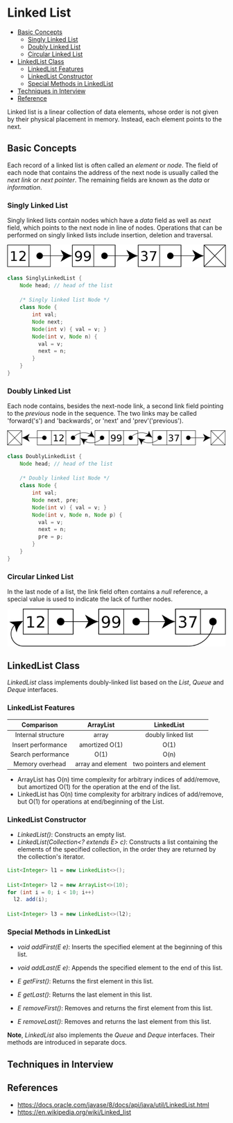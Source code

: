 # Linked List

<!-- MarkdownTOC -->

- [Basic Concepts](#basic-concepts)
  - [Singly Linked List](#singly-linked-list)
  - [Doubly Linked List](#doubly-linked-list)
  - [Circular Linked List](#circular-linked-list)
- [LinkedList Class](#linkedlist-class)
  - [LinkedList Features](#linkedlist-features)
  - [LinkedList Constructor](#linkedlist-contructor)
  - [Special Methods in LinkedList](#special-methods-in-linkedList)
- [Techniques in Interview](#techniques-in-nterview)
- [Reference](#reference)

<!-- /MarkdownTOC -->

Linked list is a linear collection of data elements, whose order is not given by their physical placement in memory. Instead, each element points to the next.

## Basic Concepts

Each record of a linked list is often called an _element_ or _node_. The field of each node that contains the address of the next node is usually called the _next link_ or _next pointer_. The remaining fields are known as the _data_ or _information_.

### Singly Linked List

Singly linked lists contain nodes which have a _data_ field as well as _next_ field, which points to the next node in line of nodes. Operations that can be performed on singly linked lists include insertion, deletion and traversal.

![Singly linked list](../../../images/Singly-linked-list.png)

```java
class SinglyLinkedList {
    Node head; // head of the list

    /* Singly linked list Node */
    class Node {
        int val;
        Node next;
        Node(int v) { val = v; }
        Node(int v, Node n) {
          val = v;
          next = n;
        }
    }
}
```

### Doubly Linked List

Each node contains, besides the next-node link, a second link field pointing to the _previous_ node in the sequence. The two links may be called 'forward('s') and 'backwards', or 'next' and 'prev'('previous').

![Doubly linked list](../../../images/Doubly-linked-list.png)

```java
class DoublyLinkedList {
    Node head; // head of the list

    /* Doubly linked list Node */
    class Node {
        int val;
        Node next, pre;
        Node(int v) { val = v; }
        Node(int v, Node n, Node p) {
          val = v;
          next = n;
          pre = p;
        }
    }
}
```

### Circular Linked List

In the last node of a list, the link field often contains a _null_ reference, a special value is used to indicate the lack of further nodes.

![Circularly linked list](../../../images/Circularly-linked-list.png)

## LinkedList Class

_LinkedList_ class implements doubly-linked list based on the _List_, _Queue_ and _Deque_ interfaces.

### LinkedList Features

| Comparison | ArrayList | LinkedList |
|:----------:|:---------:|:----------:|
| Internal structure | array | doubly linked list |
| Insert performance | amortized O(1) | O(1) |
| Search performance | O(1) | O(n) |
| Memory overhead | array and element	 | two pointers and element |

- ArrayList has O(n) time complexity for arbitrary indices of add/remove, but amortized O(1) for the operation at the end of the list.
- LinkedList has O(n) time complexity for arbitrary indices of add/remove, but O(1) for operations at end/beginning of the List.

### LinkedList Constructor

- _LinkedList()_: Constructs an empty list.
- _LinkedList(Collection<? extends E> c)_: Constructs a list containing the elements of the specified collection, in the order they are returned by the collection's iterator.

```java
List<Integer> l1 = new LinkedList<>();

List<Integer> l2 = new ArrayList<>(10);
for (int i = 0; i < 10; i++)
  l2. add(i);

List<Integer> l3 = new LinkedList<>(l2);
```

### Special Methods in LinkedList

- _void	addFirst(E e)_: Inserts the specified element at the beginning of this list.

- _void	addLast(E e)_: Appends the specified element to the end of this list.

- _E getFirst()_: Returns the first element in this list.

- _E getLast()_: Returns the last element in this list.

- _E removeFirst()_: Removes and returns the first element from this list.

- _E removeLast()_: Removes and returns the last element from this list.

**Note**, _LinkedList_ also implements the _Queue_ and _Deque_ interfaces. Their methods are introduced in separate docs.

## Techniques in Interview



## References
- <https://docs.oracle.com/javase/8/docs/api/java/util/LinkedList.html>
- <https://en.wikipedia.org/wiki/Linked_list>
